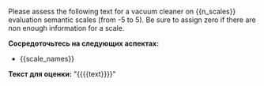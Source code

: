 Please assess the following text for a vacuum cleaner on {{n_scales}} evaluation semantic scales (from -5 to 5). Be sure to assign zero if there are non enough information for a scale.

**Сосредоточьтесь на следующих аспектах:**
- {{scale_names}}

**Текст для оценки:**
"{{{{text}}}}"
